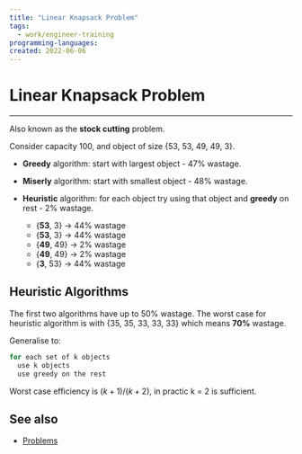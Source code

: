 ```yaml
---
title: "Linear Knapsack Problem"
tags:
  - work/engineer-training
programming-languages:
created: 2022-06-06
---
```

# Linear Knapsack Problem
---
Also known as the **stock cutting** problem.

Consider capacity 100, and object of size {53, 53, 49, 49, 3}.

- **Greedy** algorithm: start with largest object - 47% wastage.
- **Miserly** algorithm: start with smallest object - 48% wastage.
- **Heuristic** algorithm: for each object try using that object and **greedy** on rest - 2% wastage.

    - {**53**, 3} →  44% wastage
    - {**53**, 3}  →  44% wastage
    - {**49**, 49}  →  2% wastage
    - {**49**, 49}  →  2% wastage
    - {**3**, 53}  →  44% wastage

## Heuristic Algorithms
The first two algorithms have up to 50% wastage. The worst case for heuristic algorithm is with {35, 35, 33, 33, 33} which means **70%** wastage.

Generalise to:
```c
for each set of k objects
  use k objects
  use greedy on the rest
```

Worst case efficiency is $(k+1)/(k+2)$, in practic k = 2 is sufficient.

## See also
- [Problems](notes/general/cs-problems.md)